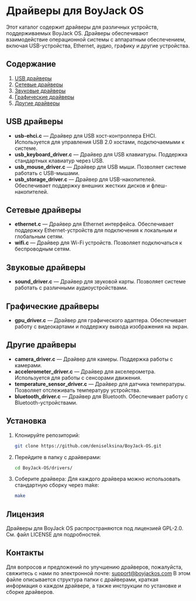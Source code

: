 # Драйверы для BoyJack OS

Этот каталог содержит драйверы для различных устройств, поддерживаемых BoyJack OS. Драйверы обеспечивают взаимодействие операционной системы с аппаратным обеспечением, включая USB-устройства, Ethernet, аудио, графику и другие устройства.

## Содержание

1. [USB драйверы](#usb-драйверы)
2. [Сетевые драйверы](#сетевые-драйверы)
3. [Звуковые драйверы](#звуковые-драйверы)
4. [Графические драйверы](#графические-драйверы)
5. [Другие драйверы](#другие-драйверы)

## USB драйверы

- **usb-ehci.c** — Драйвер для USB хост-контроллера EHCI. Используется для управления USB 2.0 хостами, подключаемыми к системе.
- **usb_keyboard_driver.c** — Драйвер для USB клавиатуры. Поддержка стандартных клавиатур через USB.
- **usb_mouse_driver.c** — Драйвер для USB мыши. Позволяет системе работать с USB-мышами.
- **usb_storage_driver.c** — Драйвер для USB-накопителей. Обеспечивает поддержку внешних жестких дисков и флеш-накопителей.

## Сетевые драйверы

- **ethernet.c** — Драйвер для Ethernet интерфейса. Обеспечивает поддержку Ethernet-устройств для подключения к локальным и глобальным сетям.
- **wifi.c** — Драйвер для Wi-Fi устройств. Позволяет подключаться к беспроводным сетям.

## Звуковые драйверы

- **sound_driver.c** — Драйвер для звуковой карты. Позволяет системе работать с различными аудиоустройствами.

## Графические драйверы

- **gpu_driver.c** — Драйвер для графического адаптера. Обеспечивает работу с видеокартами и поддержку вывода изображения на экран.

## Другие драйверы

- **camera_driver.c** — Драйвер для камеры. Поддержка работы с камерами.
- **accelerometer_driver.c** — Драйвер для акселерометра. Используется для работы с сенсорами движения.
- **temperature_sensor_driver.c** — Драйвер для датчика температуры. Позволяет отслеживать температуру устройства.
- **bluetooth_driver.c** — Драйвер для Bluetooth. Обеспечивает работу с Bluetooth-устройствами.

## Установка

1. Клонируйте репозиторий:
   ```bash
   git clone https://github.com/deniselksina/BoyJack-OS.git
2. Перейдите в папку с драйверами:
   ```bash
   cd BoyJack-OS/drivers/
3. Соберите драйвера: Для каждого драйвера можно использовать стандартную сборку через make:
   ```bash
   make

## Лицензия

Драйверы для BoyJack OS распространяются под лицензией GPL-2.0. См. файл LICENSE для подробностей.

## Контакты

Для вопросов и предложений по улучшению драйверов, пожалуйста, свяжитесь с нами по электронной почте: support@boyjackos.com
В этом файле описывается структура папки с драйверами, краткая информация о каждом драйвере, а также инструкции по установке и сборке драйверов.
